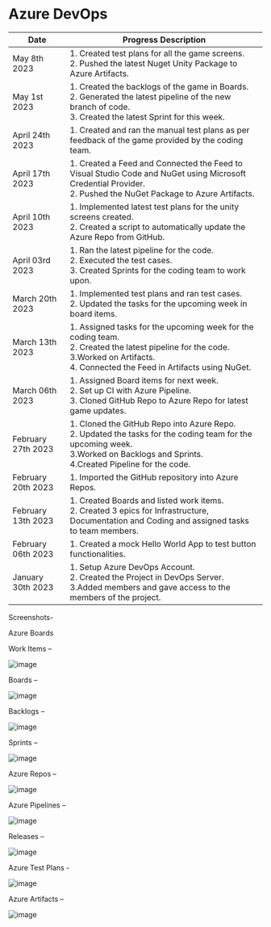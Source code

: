 # Azure DevOps
| Date | Progress Description | 
| --------------- | --------------- |
| May 8th 2023 | 1. Created test plans for all the game screens. <br> 2. Pushed the latest Nuget Unity Package to Azure Artifacts.|
| May 1st 2023 | 1. Created the backlogs of the game in Boards. <br> 2. Generated the latest pipeline of the new branch of code. <br> 3. Created the latest Sprint for this week.|
| April 24th 2023 | 1. Created and ran the manual test plans as per feedback of the game provided by the coding team.|
| April 17th 2023 | 1. Created a Feed and Connected the Feed to Visual Studio Code and NuGet using Microsoft Credential Provider. <br> 2. Pushed the NuGet Package to Azure Artifacts.|
| April 10th 2023 | 1. Implemented latest test plans for the unity screens created. <br> 2. Created a script to automatically update the Azure Repo from GitHub.|
| April 03rd 2023 | 1. Ran the latest pipeline for the code. <br> 2. Executed the test cases. <br> 3. Created Sprints for the coding team to work upon.|
| March 20th 2023 | 1. Implemented test plans and ran test cases. <br> 2. Updated the tasks for the upcoming week in board items.|
| March 13th 2023 | 1. Assigned tasks for the upcoming week for the coding team. <br> 2. Created the latest pipeline for the code. <br> 3.Worked on Artifacts. <br> 4. Connected the Feed in Artifacts using NuGet.|
| March 06th 2023  | 1. Assigned Board items for next week. <br> 2. Set up CI with Azure Pipeline. <br> 3. Cloned GitHub Repo to Azure Repo for latest game updates.|
| February 27th 2023 | 1. Cloned the GitHub Repo into Azure Repo. <br> 2. Updated the tasks for the coding team for the upcoming week. <br> 3.Worked on Backlogs and Sprints. <br> 4.Created Pipeline for the code.|
| February 20th 2023 | 1. Imported the GitHub repository into Azure Repos.|
| February 13th 2023 | 1. Created Boards and listed work items. <br> 2. Created 3 epics for Infrastructure, Documentation and Coding and assigned tasks to team members.|
| February 06th 2023 | 1. Created a mock Hello World App to test button functionalities.|
| January 30th 2023 | 1. Setup Azure DevOps Account. <br> 2. Created the Project in DevOps Server. <br> 3.Added members and gave access to the members of the project.|


Screenshots-

Azure Boards

Work Items –

![image](https://github.com/Team-1-Spring23/Math-App/assets/51319626/982f197a-047b-446b-9d5c-58934f67591c)

 

Boards –
 
![image](https://github.com/Team-1-Spring23/Math-App/assets/51319626/6be4e65f-2924-4a97-8a03-fc9eceb74cf3)



Backlogs –

![image](https://github.com/Team-1-Spring23/Math-App/assets/51319626/d5e6e67e-97a7-49ca-8721-974e22e0e57f)

 
Sprints –
 
![image](https://github.com/Team-1-Spring23/Math-App/assets/51319626/ee7981da-67b0-4760-a238-fd38c70ea557)




Azure Repos –

![image](https://github.com/Team-1-Spring23/Math-App/assets/51319626/209b049c-60e8-42ee-97ee-04b49d50d09f)

 

Azure Pipelines –
 
![image](https://github.com/Team-1-Spring23/Math-App/assets/51319626/4bf02d4a-bd2d-4ce7-91c4-8fb695f0dda1)



Releases –
 
![image](https://github.com/Team-1-Spring23/Math-App/assets/51319626/0d3cd91b-54cb-4c9a-8cce-9da8e1e55355)


Azure Test Plans -


![image](https://github.com/Team-1-Spring23/Math-App/assets/51319626/785d1cf6-fcb7-4212-ae92-0134f6e51ed7)


Azure Artifacts –

![image](https://github.com/Team-1-Spring23/Math-App/assets/51319626/481ad711-d081-403c-b0f0-fdf8cae18bab)


 
